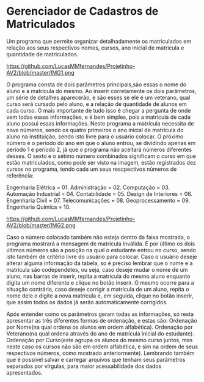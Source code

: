 # Gerenciador de Cadastros de Matriculados
Um programa que permite organizar detalhadamente os matriculados em relação aos seus respectivos nomes, cursos, ano inicial de matricula e quantidade de matriculados.

https://github.com/LucasMMfernandes/Projetinho-AV2/blob/master/IMG1.png

O programa consta de dois parâmetros principais,são essas o nome do aluno e a matrícula do mesmo. Ao inserir corretamente os dois parâmetros, um série de detalhes aparecerão, e são esses se ele é um veterano, qual curso será cursado pelo aluno, e a relação de quantidade de alunos em cada curso.
O mais importante de tudo isso é chegar a pergunta de onde vem todas essas informações, e é bem simples, pois a matrícula de cada aluno possui essas informações. Neste programa a matrícula necessita de nove números, sendo os quatro primeiros o ano inicial de matrícula do aluno na instituição, sendo isto livre para o usuário colocar. O próximo número é o período do ano em que o aluno entrou, se dividindo apenas em período 1 e período 2, já que o programa não aceitará números diferentes desses. O sexto e o sétimo número combinados significam o curso em que estão matriculados, como pode ser visto na imagem, estão registrados dez cursos no programa, tendo cada um seus
rescpectivos números de referência:

Engenharia Elétrica = 01.
Administração = 02.
Computação = 03.
Automação Industrial = 04.
Contabilidade = 05.
Design de Interiores = 06.
Engenharia Civil = 07.
Telecomunicações = 08.
Geoprocessamento = 09.
Engenharia Química = 10.

https://github.com/LucasMMfernandes/Projetinho-AV2/blob/master/IMG2.png

Caso o número colocado também não esteja dentro da faixa mostrada, o programa mostrará a mensagem de matrícula inválida. E por último os dois últimos números são a posição na qual o estudante entrou no curso, sendo isto também de critério livre do usuário para colocar.
Caso o usuário deseje alterar alguma informação da tabela, so é preciso lembrar que o nome e a matrícula são codependetes, ou seja, caso deseje mudar o nome de um aluno, nas barras de inserir, repita a matrícula do mesmo aluno enquanto digita um nome diferente e clique no botão inserir. O mesmo ocorre para a situação contrária, caso deseje corrigir a matrícula de um aluno, repita o nome dele e digite a nova matrícula e, em seguida, clique no botão inserir, que assim todos os dados já serão automaticamente corrigidos.

Após entender como os parâmetros geram todas as informações, só resta apresentar as três diferentes formas de ordenação, e estas são:
Ordenação por Nome(na qual ordena os alunos em ordem alfabética).
Ordenação por Veterano(na  qual ordena através do ano de matrícula inicial do estudante).
Ordenação por Curso(este agrupa os alunos do mesmo curso juntos, mas neste caso os cursos não são em ordem alfabética, e sim na ordem de seus respectivos números, como mostrado anteriormente).
Lembrando também que é possível salvar e carregar arquivos que tenham seus parâmetros separados por vírgulas, para maior acessabilidade dos dados apresentados.

